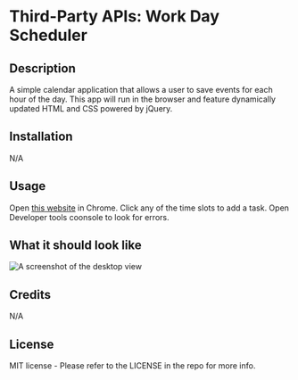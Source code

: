 # Third-Party APIs: Work Day Scheduler
## Description
A simple calendar application that allows a user to save events for each hour of the day. This app will run in the browser and feature dynamically updated HTML and CSS powered by jQuery.
## Installation
N/A
## Usage
Open [this website](https://skywalkah.github.io/work-day-scheduller/) in Chrome. Click any of the time slots to add a task. Open Developer tools coonsole to look for errors.
## What it should look like
![A screenshot of the desktop view](assets/images/image.png)
## Credits
N/A

## License
MIT license - Please refer to the LICENSE in the repo for more info.
